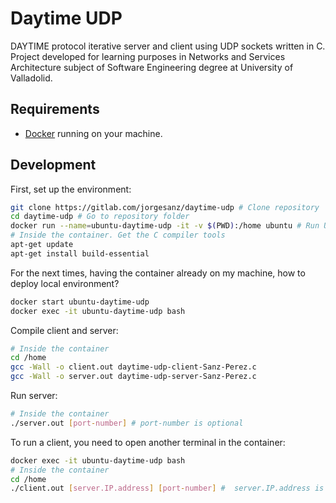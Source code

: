 # Daytime UDP
DAYTIME protocol iterative server and client using UDP sockets written in C. Project developed for learning purposes in Networks and Services Architecture subject of Software Engineering degree at University of Valladolid.

## Requirements
- [Docker](https://www.docker.com/) running on your machine.

## Development
First, set up the environment:
```bash
git clone https://gitlab.com/jorgesanz/daytime-udp # Clone repository
cd daytime-udp # Go to repository folder
docker run --name=ubuntu-daytime-udp -it -v $(PWD):/home ubuntu # Run Ubuntu container sharing repository folder
# Inside the container. Get the C compiler tools
apt-get update
apt-get install build-essential
```

For the next times, having the container already on my machine, how to deploy local environment?
```bash
docker start ubuntu-daytime-udp
docker exec -it ubuntu-daytime-udp bash
```

Compile client and server:
```bash
# Inside the container
cd /home
gcc -Wall -o client.out daytime-udp-client-Sanz-Perez.c
gcc -Wall -o server.out daytime-udp-server-Sanz-Perez.c
```

Run server:
```bash
# Inside the container
./server.out [port-number] # port-number is optional
```

To run a client, you need to open another terminal in the container:
```bash
docker exec -it ubuntu-daytime-udp bash
# Inside the container
cd /home
./client.out [server.IP.address] [port-number] #  server.IP.address is mandatory, port-number is optional
```
